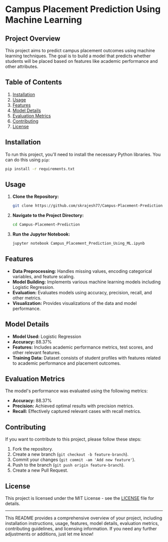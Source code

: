# Campus Placement Prediction Using Machine Learning

## Project Overview

This project aims to predict campus placement outcomes using machine learning techniques. The goal is to build a model that predicts whether students will be placed based on features like academic performance and other attributes.

## Table of Contents

1. [Installation](#installation)
2. [Usage](#usage)
3. [Features](#features)
4. [Model Details](#model-details)
5. [Evaluation Metrics](#evaluation-metrics)
6. [Contributing](#contributing)
7. [License](#license)

## Installation

To run this project, you'll need to install the necessary Python libraries. You can do this using `pip`:

```bash
pip install -r requirements.txt
```

## Usage

1. **Clone the Repository:**
   ```bash
   git clone https://github.com/skrajesh77/Campus-Placement-Prediction.git
   ```

2. **Navigate to the Project Directory:**
   ```bash
   cd Campus-Placement-Prediction
   ```

3. **Run the Jupyter Notebook:**
   ```bash
   jupyter notebook Campus_Placement_Prediction_Using_ML.ipynb
   ```

## Features

- **Data Preprocessing:** Handles missing values, encoding categorical variables, and feature scaling.
- **Model Building:** Implements various machine learning models including Logistic Regression.
- **Evaluation:** Evaluates models using accuracy, precision, recall, and other metrics.
- **Visualization:** Provides visualizations of the data and model performance.

## Model Details

- **Model Used:** Logistic Regression
- **Accuracy:** 88.37%
- **Features:** Includes academic performance metrics, test scores, and other relevant features.
- **Training Data:** Dataset consists of student profiles with features related to academic performance and placement outcomes.

## Evaluation Metrics

The model's performance was evaluated using the following metrics:
- **Accuracy:** 88.37%
- **Precision:** Achieved optimal results with precision metrics.
- **Recall:** Effectively captured relevant cases with recall metrics.

## Contributing

If you want to contribute to this project, please follow these steps:

1. Fork the repository.
2. Create a new branch (`git checkout -b feature-branch`).
3. Commit your changes (`git commit -am 'Add new feature'`).
4. Push to the branch (`git push origin feature-branch`).
5. Create a new Pull Request.

## License

This project is licensed under the MIT License - see the [LICENSE](LICENSE) file for details.

---

This README provides a comprehensive overview of your project, including installation instructions, usage, features, model details, evaluation metrics, contributing guidelines, and licensing information. If you need any further adjustments or additions, just let me know!
